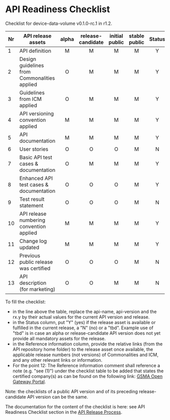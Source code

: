 # API Readiness Checklist

Checklist for device-data-volume v0.1.0-rc.1 in r1.2.

| Nr | API release assets                           | alpha | release-candidate | initial<br>public | stable<br> public | Status |                                                                                        Reference information                                                                                        |
|----|----------------------------------------------|:-----:|:-----------------:|:-----------------:|:-----------------:|:------:|:---------------------------------------------------------------------------------------------------------------------------------------------------------------------------------------------------:|
| 1  | API definition                               |   M   |         M         |         M         |         M         |   Y    |                                                              [device-data-volume.yaml](/code/API_definitions/device-data-volume.yaml)                                                               |
| 2  | Design guidelines from Commonalities applied |   O   |         M         |         M         |         M         |   Y    |                                                                                                r3.2                                                                                                 |
| 3  | Guidelines from ICM applied                  |   O   |         M         |         M         |         M         |   Y    |                                                                                                r3.2                                                                                                 |
| 4  | API versioning convention applied            |   M   |         M         |         M         |         M         |   Y    |                                                                                                                                                                                                     |
| 5  | API documentation                            |   M   |         M         |         M         |         M         |   Y    |                                                                                               in yaml                                                                                               |
| 6  | User stories                                 |   O   |         O         |         O         |         M         |   N    |                                                                                                                                                                                                     |
| 7  | Basic API test cases & documentation         |   O   |         M         |         M         |         M         |   Y    | [checkDataVolume.feature](/code/Test_definitions/device-data-volume-checkDataVolume.feature)<br/>[retrieveDataVolume.feature](/code/Test_definitions/device-data-volume-retrieveDataVolume.feature) |
| 8  | Enhanced API test cases & documentation      |   O   |         O         |         O         |         M         |   Y    | [checkDataVolume.feature](/code/Test_definitions/device-data-volume-checkDataVolume.feature)<br/>[retrieveDataVolume.feature](/code/Test_definitions/device-data-volume-retrieveDataVolume.feature) |
| 9  | Test result statement                        |   O   |         O         |         O         |         M         |   N    |                                                                                                                                                                                                     |
| 10 | API release numbering convention applied     |   M   |         M         |         M         |         M         |   Y    |                                                                                                                                                                                                     |
| 11 | Change log updated                           |   M   |         M         |         M         |         M         |   Y    |                                                                                    [CHANGELOG.md](/CHANGELOG.md)                                                                                    |
| 12 | Previous public release was certified        |   O   |         O         |         O         |         M         |   N    |                                                                                                                                                                                                     |
| 13 | API description (for marketing)              |   O   |         O         |         M         |         M         |   N    |                                                                  [wiki link](https://lf-camaraproject.atlassian.net/wiki/x/PoCaBQ)                                                                  |

To fill the checklist:
- in the line above the table, replace the api-name, api-version and the rx.y by their actual values for the current API version and release.
- in the Status column, put "Y" (yes) if the release asset is available or fulfilled in the current release, a "N" (no) or a "tbd". Example use of "tbd" is in case an alpha or release-candidate API version does not yet provide all mandatory assets for the release.
- in the Reference information column, provide the relative links (from the API repository home folder) to the release asset once available, the applicable release numbers (not versions) of Commonalities and ICM, and any other relevant links or information.
- For the point 12: The Reference information comment shall reference a note (e.g. "see (1)") under the checklist table to be added that states the certified company(s) as can be found on the following link: [GSMA Open Gateway Portal](https://open-gateway.gsma.com/).

Note: the checklists of a public API version and of its preceding release-candidate API version can be the same.

The documentation for the content of the checklist is here: see API Readiness Checklist section in the [API Release Process](https://lf-camaraproject.atlassian.net/wiki/x/jine).